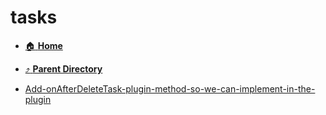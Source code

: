 # tasks
- [:house: **Home**](/README)
- [:arrow_heading_up: **Parent Directory**](/notes/archive/backlog/stories/The-story-project-should-be-deleted-when-a-story-is-deleted-in-the-UI/_index.md)

- [Add-onAfterDeleteTask-plugin-method-so-we-can-implement-in-the-plugin](Add-onAfterDeleteTask-plugin-method-so-we-can-implement-in-the-plugin.md)
